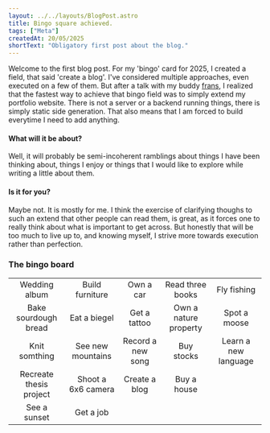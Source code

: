 ```yaml
---
layout: ../../layouts/BlogPost.astro
title: Bingo square achieved.
tags: ["Meta"]
createdAt: 20/05/2025
shortText: "Obligatory first post about the blog."
---
```


Welcome to the first blog post. For my 'bingo' card for 2025, I created a field, that said 'create a blog'. I've considered multiple approaches, even executed on a few of them. But after a talk with my buddy [frans](https://frans.today), I realized that the fastest way to achieve that bingo field was to simply extend my portfolio website.
There is not a server or a backend running things, there is simply static side generation. That also means that I am forced to build everytime I need to add anything.

#### What will it be about?
Well, it will probably be semi-incoherent ramblings about things I have been thinking about, things I enjoy or things that I would like to explore while writing a little about them.

#### Is it for you?
Maybe not. It is mostly for me. I think the exercise of clarifying thoughs to such an extend that other people can read them, is great, as it forces one to really think about what is important to get across. But honestly that will be too much to live up to, and knowing myself, I strive more towards execution rather than perfection.

### The bingo board

|                         |                    |                   |                       |                      |
|:-----------------------:|:------------------:|:-----------------:|:---------------------:|:--------------------:|
| Wedding album           | Build furniture    | Own a car         | Read three books      | Fly fishing          |
| Bake sourdough bread    | Eat a biegel       | Get a tattoo      | Own a nature property | Spot a moose         |
| Knit somthing           | See new mountains  | Record a new song | Buy stocks            | Learn a new language |
| Recreate thesis project | Shoot a 6x6 camera | Create a blog     | Buy a house           |                      |
| See a sunset            | Get a job          |                   |                       |                      |

